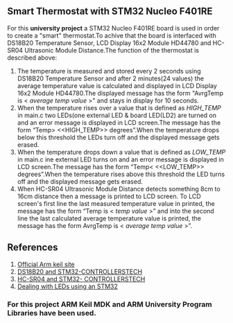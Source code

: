 ## Smart Thermostat with STM32 Nucleo F401RE

For this **university project** a STM32 Nucleo F401RE board is used in order to create a "smart" thermostat.To achive that the board is interfaced with 
DS18B20 Temperature Sensor, LCD Display 16x2 Module HD44780 and HC-SR04 Ultrasonic Module Distance.The function of the thermostat is described above:

1. The temperature is measured and stored every 2 seconds using DS18B20 Temperature Sensor and after 2 minutes(24 values) the average temperature value is calculated and displayed in LCD Display 16x2 Module HD44780.The displayed message has the form "AvrgTemp is < *average temp value* >" and stays in display for 10 seconds.
2. When the temperature rises over a value that is defined as *HIGH_TEMP* in main.c two LEDs(one external LED & board LED(LD2) are turned on and an error message is displayed in LCD screen.The message has the form “Temp> <<HIGH_TEMP>> degrees”.When the temperature drops below this threshold the LEDs turn off and the displayed message gets erased.
3. When the temperature drops down a value that is defined as *LOW_TEMP* in main.c ine external LED turns on and an error message is displayed in LCD screen.The message has the form “Temp< <<LOW_TEMP>> degrees”.When the temperature rises above this threshold the LED turns off and the displayed message gets erased.
4. When HC-SR04 Ultrasonic Module Distance detects something 8cm to 16cm distance then a message is printed to LCD screen. To LCD screen's first line the last measured temperature value in printed, the message has the form “Temp is < *temp value* >” and into the second line the last calculated average temperature value is printed, the message has the form AvrgTemp is < *average temp value* >”. 

## References
1. [Official Arm keil site](http://www.keil.com/)
2. [DS18B20 and STM32-CONTROLLERSTECH](https://controllerstech.com/ds18b20-and-stm32/)
3. [HC-SR04 and STM32- CONTROLLERSTECH](https://controllerstech.com/hc-sr04-ultrasonic-sensor-and-stm32/)
4. [Dealing with LEDs using an STM32](https://www.playembedded.org/blog/leds-stm32/)

### For this project ARM Keil MDK and ARM University Program Libraries have been used.

